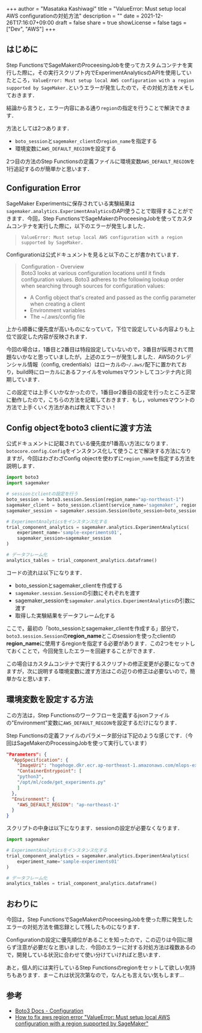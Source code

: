 +++
author = "Masataka Kashiwagi"
title = "ValueError: Must setup local AWS configurationの対処方法"
description = ""
date = 2021-12-26T17:16:07+09:00
draft = false
share = true
showLicense = false
tags = ["Dev", "AWS"]
+++

## はじめに
Step FunctionsでSageMakerのProceesingJobを使ってカスタムコンテナを実行した際に，その実行スクリプト内でExperimentAnalyticsのAPIを使用していたところ，`ValueError: Must setup local AWS configuration with a region supported by SageMaker.`というエラーが発生したので，その対処方法をメモしておきます．

結論から言うと，エラー内容にある通り`region`の指定を行うことで解決できます．

方法としては2つあります．
- `boto_session`と`sagemaker_client`の`region_name`を指定する
- 環境変数に`AWS_DEFAULT_REGION`を設定する

2つ目の方法のStep Functionsの定義ファイルに環境変数`AWS_DEFAULT_REGION`を1行追記するのが簡単かと思います．

## Configuration Error
SageMaker Experimentsに保存されている実験結果は`sagemaker.analytics.ExperimentAnalytics`のAPI使うことで取得することができます．今回，Step FunctionsでSageMakerのProceesingJobを使ってカスタムコンテナを実行した際に，以下のエラーが発生しました．

> `ValueError: Must setup local AWS configuration with a region supported by SageMaker.`

Configurationは公式ドキュメントを見ると以下のことが書かれています．

> Configuration - Overview <br>
> Boto3 looks at various configuration locations until it finds configuration values. Boto3 adheres to the following lookup order when searching through sources for configuration values:
> - A Config object that's created and passed as the config parameter when creating a client
> - Environment variables
> - The ~/.aws/config file

上から順番に優先度が高いものになっていて，下位で設定している内容よりも上位で設定した内容が反映されます．

今回の場合は，1番目と2番目は特段設定していないので，3番目が採用されて問題ないかなと思っていましたが，上述のエラーが発生しました．AWSのクレデンシャル情報（config, credentials）はローカルの`~/.aws/`配下に置かれており，build時にローカルにあるファイルをvolumesマウントしてコンテナ内と同期しています．

この設定では上手くいかなかったので，1番目or2番目の設定を行ったところ正常に動作したので，こちらの方法を記載しておきます．もし，volumesマウントの方法で上手くいく方法があれば教えて下さい！

## Config objectをboto3 clientに渡す方法
公式ドキュメントに記載されている優先度が1番高い方法になります．`botocore.config.Config`をインスタンス化して使うことで解決する方法になりますが，今回はわざわざConfig objectを使わずに`region_name`を指定する方法を説明します．

```python
import boto3
import sagemaker

# sessionとclientの設定を行う
boto_session = boto3.session.Session(region_name="ap-northeast-1")
sagemaker_client = boto_session.client(service_name='sagemaker', region_name="ap-northeast-1")
sagemaker_session = sagemaker.session.Session(boto_session=boto_session, sagemaker_client=sagemaker_client)

# ExperimentAnalyticsをインスタンス化する
trial_component_analytics = sagemaker.analytics.ExperimentAnalytics(
    experiment_name='sample-experiments01',
    sagemaker_session=sagemaker_session
)

# データフレーム化
analytics_tables = trial_component_analytics.dataframe()
```

コードの流れは以下になります．
- boto_sessionとsagemaker_clientを作成する
- `sagemaker.session.Session`の引数にそれぞれを渡す
- sagemaker_sessionを`sagemaker.analytics.ExperimentAnalytics`の引数に渡す
- 取得した実験結果をデータフレーム化する

ここで，最初の「boto_sessionとsagemaker_clientを作成する」部分で，`boto3.session.Session`の**region_name**とこのsessionを使ったclientの**region_name**に使用するregionを指定する必要があります．この2つをセットしておくことで，今回発生したエラーを回避することができます．

この場合はカスタムコンテナで実行するスクリプトの修正変更が必要になってきますが，次に説明する環境変数に渡す方法はこの辺りの修正は必要ないので，簡単かなと思います．

## 環境変数を設定する方法
この方法は，Step Functionsのワークフローを定義するjsonファイルの"Environment"変数に`AWS_DEFAULT_REGION`を設定するだけになります．

Step Functionsの定義ファイルのパラメータ部分は下記のような感じです．（今回はSageMakerのProcessingJobを使って実行しています）

```json
"Parameters": {
  "AppSpecification": {
    "ImageUri": "hogehoge.dkr.ecr.ap-northeast-1.amazonaws.com/mlops-experiments:latest",
    "ContainerEntrypoint": [
    "python3",
    "/opt/ml/code/get_experiments.py"
    ]
  },
  "Environment": {
    "AWS_DEFAULT_REGION": "ap-northeast-1"
  }
}
```

スクリプトの中身は以下になります．sessionの設定が必要なくなります．

```python
import sagemaker

# ExperimentAnalyticsをインスタンス化する
trial_component_analytics = sagemaker.analytics.ExperimentAnalytics(
    experiment_name='sample-experiments01'
)

# データフレーム化
analytics_tables = trial_component_analytics.dataframe()
```

## おわりに
今回は，Step FunctionsでSageMakerのProceesingJobを使った際に発生したエラーの対処方法を備忘録として残したものになります．

Configurationの設定に優先順位があることを知ったので，この辺りは今回に限らず注意が必要だなと思いました．今回のエラーに対する対処方法は複数あるので，開発している状況に合わせて使い分けていければと思います．

あと，個人的には実行しているStep Functionsのregionをセットして欲しい気持ちもあります．まーこれは状況次第なので，なんとも言えない気もします...

## 参考
- [Boto3 Docs - Configuration](https://boto3.amazonaws.com/v1/documentation/api/latest/guide/configuration.html)
- [How to fix aws region error "ValueError: Must setup local AWS configuration with a region supported by SageMaker"](https://stackoverflow.com/questions/55869651/how-to-fix-aws-region-error-valueerror-must-setup-local-aws-configuration-with)